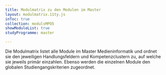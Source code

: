 ```yaml
---
title: Modulmatrix zu den Modulen im Master
layout: modulmatrix.11ty.js
inToc: true
collection: modulsMPO5
showModuleList: true
studyProgramme: master

---
```



Die Modulmatrix listet alle Module im Master Medieninformatik und ordnet sie den jeweiligen Handlungsfeldern und Kompetenzclustern zu, auf welche sie jeweils primär einzahlen. Ebenso werden die einzelnen Module den globalen Studiengangskriterien zugeordnet.

